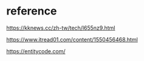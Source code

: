 # reference
https://kknews.cc/zh-tw/tech/l655nz9.html

https://www.itread01.com/content/1550456468.html

https://entitycode.com/
          
  
